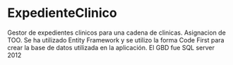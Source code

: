 # ExpedienteClinico
Gestor de expedientes clinicos para una cadena de clinicas. Asignacion de TOO. Se ha utilizado
Entity Framework y se utilizo la forma Code First para crear la base de datos utilizada en la aplicación.
El GBD fue SQL server 2012
